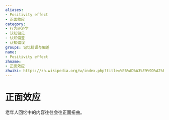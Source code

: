 ```yaml
---
aliases:
- Positivity effect
- 正面效应
category:
- 行为经济学
- 认知偏见
- 认知偏差
- 认知偏误
groups: 记忆错误与偏差
name:
- Positivity effect
zhname:
- 正面效应
zhwiki: https://zh.wikipedia.org/w/index.php?title=%E6%AD%A3%E9%9D%A2%E6%95%88%E6%87%89&action=edit&redlink=1
---
```


# 正面效应

老年人回忆中的内容往往会往正面扭曲。
